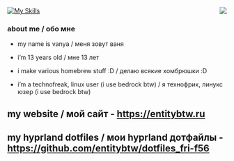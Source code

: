 [![My Skills](https://skillicons.dev/icons?i=py,html,css,linux,ps,ae,lua)](https://entitybtw.ru)
<img src="https://github-readme-stats.vercel.app/api?username=entitybtw&show_icons=true&theme=merko&hide_border=true&custom_title=entitybtw%27s%20github%20stats" align="right" />
### about me / обо мне

- my name is vanya / меня зовут ваня

- i’m 13 years old / мне 13 лет 

- i make various homebrew stuff :D / делаю всякие хомбрюшки :D

- i’m a technofreak, linux user (i use bedrock btw) / я технофрик, линукс юзер (i use bedrock btw)

## my website / мой сайт - https://entitybtw.ru
## my hyprland dotfiles / мои hyprland дотфайлы - https://github.com/entitybtw/dotfiles_fri-f56
